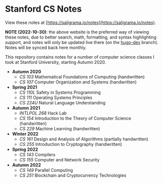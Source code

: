 # Stanford CS Notes

View these notes at [https://saligrama.io/notes](https://saligrama.io/notes).

**NOTE (2022-10-30)**: the above website is the preferred way of viewing these notes, due to better search, math, formatting, and syntax highlighting support, and notes will only be updated live there (on the [hugo-dev](https://github.com/saligrama/notes/tree/hugo-dev) branch). Notes will be synced back here monthly. 

This repository contains notes for a number of computer science classes I took at Stanford University, starting Autumn 2020.

* **Autumn 2020**
    - *CS 103* Mathematical Foundations of Computing (handwritten)
    - *CS 107* Computer Organization and Systems (handwritten)
* **Spring 2021**
    - *CS 110L* Safety in Systems Programming
    - *CS 111* Operating Systems Principles
    - *CS 224U* Natural Language Understanding
* **Autumn 2021**
    - *INTLPOL 268* Hack Lab
    - *CS 154* Introduction to the Theory of Computer Science (handwritten)
    - *CS 229* Machine Learning (handwritten)
* **Winter 2022**
    - *CS 161* Design and Analysis of Algorithms (partially handwritten)
    - *CS 255* Introduction to Cryptography (handwritten)
* **Spring 2022**
    - *CS 143* Compilers
    - *CS 155* Computer and Network Security
* **Autumn 2022**
    - *CS 149* Parallel Computing
    - *CS 251* Blockchain and Cryptocurrency Technologies
